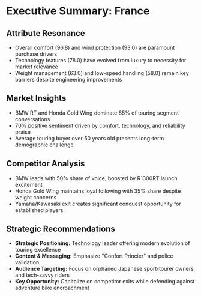 # Executive Summary: France

## Attribute Resonance
- Overall comfort (96.8) and wind protection (93.0) are paramount purchase drivers
- Technology features (78.0) have evolved from luxury to necessity for market relevance
- Weight management (63.0) and low-speed handling (58.0) remain key barriers despite engineering improvements

## Market Insights
- BMW RT and Honda Gold Wing dominate 85% of touring segment conversations
- 70% positive sentiment driven by comfort, technology, and reliability praise
- Average touring buyer over 50 years old presents long-term demographic challenge

## Competitor Analysis
- BMW leads with 50% share of voice, boosted by R1300RT launch excitement
- Honda Gold Wing maintains loyal following with 35% share despite weight concerns
- Yamaha/Kawasaki exit creates significant conquest opportunity for established players

## Strategic Recommendations
- **Strategic Positioning:** Technology leader offering modern evolution of touring excellence
- **Content & Messaging:** Emphasize "Confort Princier" and police validation
- **Audience Targeting:** Focus on orphaned Japanese sport-tourer owners and tech-savvy riders
- **Key Opportunity:** Capitalize on competitor exits while defending against adventure bike encroachment